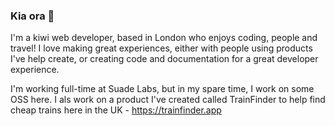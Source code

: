 ### Kia ora 👋

I'm a kiwi web developer, based in London who enjoys coding, people and travel! I love making great experiences, either with people using products I've help create, or creating code and documentation for a great developer experience.

I'm working full-time at Suade Labs, but in my spare time, I work on some OSS here. I als work on a product I've created called TrainFinder to help find cheap trains here in the UK - https://trainfinder.app


<!--
**mattelen/mattelen** is a ✨ _special_ ✨ repository because its `README.md` (this file) appears on your GitHub profile.

Here are some ideas to get you started:

- 🔭 I’m currently working on ...
- 🌱 I’m currently learning ...
- 👯 I’m looking to collaborate on ...
- 🤔 I’m looking for help with ...
- 💬 Ask me about ...
- 📫 How to reach me: ...
- 😄 Pronouns: ...
- ⚡ Fun fact: ...
-->

